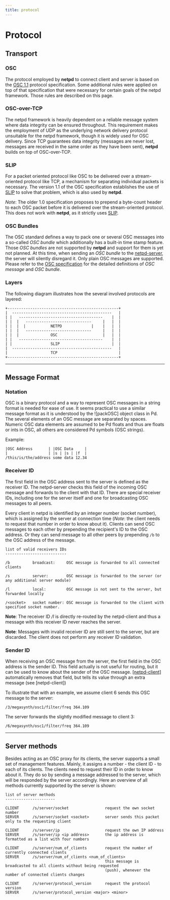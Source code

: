 ```yaml
---
title: protocol
---
```


# Protocol

## Transport

### OSC
The protocol employed by **netpd** to connect client and server is based on
the [OSC 1.1](https://opensoundcontrol.stanford.edu/spec-1_1.html) protocol specification.
Some additional rules were applied on top of that specification that were
necessary for certain goals of the netpd framework. Those rules are described
on this page.

### OSC-over-TCP
The netpd framework is heavily dependent on a reliable message system where
data integrity can be ensured throughout. This requirement makes the
employment of UDP as the underlying network delivery protocol unsuitable
for the netpd framework, though it is widely used for OSC delivery. Since TCP
guarantees data integrity (messages are never lost, messages are received in
the same order as they have been sent), **netpd** builds on top of OSC-over-TCP.

### SLIP
For a packet oriented protocol like OSC to be delivered over a stream-oriented
protocol like TCP, a mechanism for separating individual packets is necessary.
The version 1.1 of the OSC specification establishes the use of
[SLIP](http://www.rfc-editor.org/rfc/rfc1055.txt) to solve that problem, which is
also used by **netpd**.

*Note*: The older 1.0 specification proposes to prepend a byte-count header to each
OSC packet before it is delivered over the stream-oriented protocol. This does not
work with **netpd**, as it strictly uses [SLIP](http://www.rfc-editor.org/rfc/rfc1055.txt).

### OSC Bundles
The OSC standard defines a way to pack one or several OSC messages into a so-called
*OSC bundle* which additionally has a built-in time stamp feature. Those *OSC bundles*
are not supported by **netpd** and support for them is yet not planned. At this time,
when sending an *OSC bundle* to the [netpd-server](/docs/server), the server will
silently disregard it. Only plain OSC messages are supported. Please refer to the
[OSC specification](https://opensoundcontrol.stanford.edu/spec-1_1.html) for the detailed definitions
of *OSC message* and *OSC bundle*.

### Layers
The following diagram illustrates how the several involved protocols are layered:

```
+-------------------------------------------------+
|  --------------------------------------------   |
| |   -------------------------------------    |  |
| |  |   -----------------------------     |   |  |
| |  |  |           NETPD             |    |   |  |
| |  |   -----------------------------     |   |  |
| |  |              OSC                    |   |  |
| |   -------------------------------------    |  |
| |                 SLIP                       |  |
|  --------------------------------------------   |
|                   TCP                           |
+-------------------------------------------------+
```

----------------------------------------------------------------------


## Message Format

### Notation
OSC is a binary protocol and a way to represent OSC messages in a string format
is needed for ease of use. It seems practical to use a similar message format as
it is understood by the ![packOSC] object class in Pd. The several elements of an
OSC message are separated by spaces. Numeric OSC data elements are assumed to be
Pd floats and thus are floats or ints in OSC, all others are considered Pd symbols
(OSC strings).

Example:

```
|OSC Address       | |OSC Data     |
|                  | |s | |s | |f  |
/this/is/the/address some data 12.34
```

### Receiver ID
The first field in the OSC address sent to the server is defined as the receiver ID.
The netpd-server checks this field of the incoming OSC message and forwards to the client
with that ID. There are special receiver IDs, including one for the server itself and
one for broadcasting OSC messages to all peers.

Every client in netpd is identified by an integer number (socket number), which is
assigned by the server at connection time (*Note*: the client needs to request that number
in order to know about it). Clients can send OSC messages to each other by prepending the
recipient's ID to the OSC address. Or they can send message to all other peers by prepending
`/b` to the OSC address of the message.

```
list of valid receivers IDs
---------------------------

/b          broadcast:     OSC message is forwarded to all connected clients

/s          server:        OSC message is forwarded to the server (or any additional server module)

/l          local:         OSC message is not sent to the server, but forwarded locally

/<socket>   socket number: OSC message is forwarded to the client with specified socket number.
```

**Note**: The receiver ID */l* is directly re-routed by the netpd-client and thus a message with this
receiver ID never reaches the server.

**Note**: Messages with invalid receiver ID are still sent to the server, but are discarded. The client
does not perform any receiver ID validation.

### Sender ID
When receiving an OSC message from the server, the first field in the OSC address is the sender ID.
This field actually is not useful for routing, but it can be used to know about the sender of the
OSC message. [[netpd-client]](../netpd-client) automatically removes that field, but tells its value
through an extra message (see [netpd-client])

To illustrate that with an example, we assume client 6 sends this OSC message to the server:

```
/3/megasynth/osc1/filter/freq 364.109
```

The server forwards the slightly modified message to client 3:

```
/6/megasynth/osc1/filter/freq 364.109
```

------------------------------------------

## Server methods

Besides acting as an OSC proxy for its clients, the server supports a small set of management features.
Mainly, it assigns a number - the client ID - to each of its clients. The clients need to request their
ID in order to know about it.  They do so by sending a message addressed to the server, which will be
responded by the server accordingly. Here an overview of all methods currently supported by the server
is shown:

```
list of server methods
----------------------

CLIENT      /s/server/socket                request the own socket number
SERVER      /s/server/socket <socket>       server sends this packet only to the requesting client

CLIENT      /s/server/ip                    request the own IP address
SERVER      /s/server/ip <ip address>       the ip address is formatted as a list with four numbers

CLIENT      /s/server/num_of_clients        request the number of currently connected clients
SERVER      /s/server/num_of_clients <num_of_clients>
                                            this message is broadcasted to all clients without being requested
                                            (push), whenever the number of connected clients changes

CLIENT      /s/server/protocol_version      request the protocol version
SERVER      /s/server/protocol_version <major> <minor>
```


